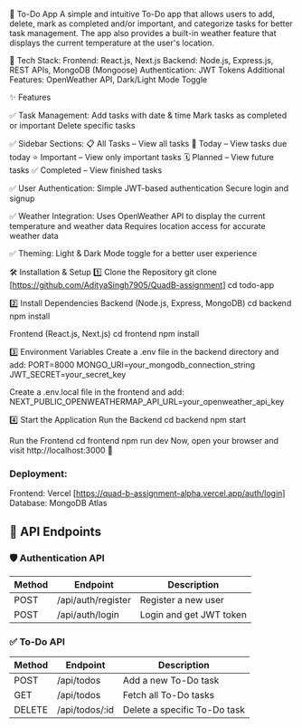 📝 To-Do App
A simple and intuitive To-Do app that allows users to add, delete, mark as completed and/or important, and categorize tasks for better task management. The app also provides a built-in weather feature that displays the current temperature at the user's location.

🚀 Tech Stack:
Frontend: React.js, Next.js
Backend: Node.js, Express.js, REST APIs, MongoDB (Mongoose)
Authentication: JWT Tokens
Additional Features: OpenWeather API, Dark/Light Mode Toggle

✨ Features

✅ Task Management:
Add tasks with date & time
Mark tasks as completed or important
Delete specific tasks

✅ Sidebar Sections:
📋 All Tasks – View all tasks
📅 Today – View tasks due today
⭐ Important – View only important tasks
🗓️ Planned – View future tasks
✅ Completed – View finished tasks

✅ User Authentication:
Simple JWT-based authentication
Secure login and signup

✅ Weather Integration:
Uses OpenWeather API to display the current temperature and weather data
Requires location access for accurate weather data

✅ Theming:
Light & Dark Mode toggle for a better user experience

🛠️ Installation & Setup
1️⃣ Clone the Repository
git clone [https://github.com/AdityaSingh7905/QuadB-assignment]
cd todo-app

2️⃣ Install Dependencies
Backend (Node.js, Express, MongoDB)
cd backend
npm install

Frontend (React.js, Next.js)
cd frontend
npm install

3️⃣ Environment Variables
Create a .env file in the backend directory and add:
PORT=8000
MONGO_URI=your_mongodb_connection_string
JWT_SECRET=your_secret_key

Create a .env.local file in the frontend and add:
NEXT_PUBLIC_OPENWEATHERMAP_API_URL=your_openweather_api_key


4️⃣ Start the Application
Run the Backend
cd backend
npm start

Run the Frontend
cd frontend
npm run dev
Now, open your browser and visit http://localhost:3000 🚀

### Deployment:
Frontend: Vercel [https://quad-b-assignment-alpha.vercel.app/auth/login]
Database: MongoDB Atlas

## 🔗 API Endpoints  
### 🛡️ Authentication API  
| Method | Endpoint         | Description          |
|--------|-----------------|----------------------|
| POST | /api/auth/register | Register a new user |
| POST | /api/auth/login    | Login and get JWT token |

### ✅ To-Do API  
| Method  | Endpoint         | Description               |
|---------|-----------------|---------------------------|
| POST  | /api/todos    | Add a new To-Do task     |
| GET   | /api/todos    | Fetch all To-Do tasks    |
| DELETE| /api/todos/:id | Delete a specific To-Do task |

